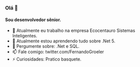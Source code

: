 ### Olá 👋
#### Sou desenvolvedor sênior.

- 🔭 Atualmente eu trabalho na empresa Ecocentauro Sistemas Inteligentes.
- 🌱 Atualmente estou aprendendo tudo sobre .Net 5.
- 💬 Pergumente sobre: .Net e SQL.
- 📫 Fale comigo: twitter.com/FernandoGroeler
- ⚡ Curiosidades: Pratico basquete.
